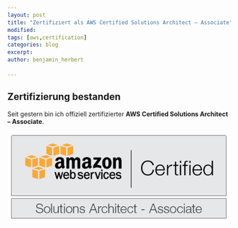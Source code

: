 ```yaml
---
layout: post
title: "Zertifiziert als AWS Certified Solutions Architect – Associate"
modified:
tags: [aws,certification]
categories: blog
excerpt:
author: benjamin_herbert

---
```


## Zertifizierung bestanden

Seit gestern bin ich offiziell zertifizierter **AWS Certified Solutions Architect – Associate**.

<div>
 <img src="assets/Solutions-Architect-Associate.png" alt="AWS Certified Solutions Architect – Associate"/>
</div>
